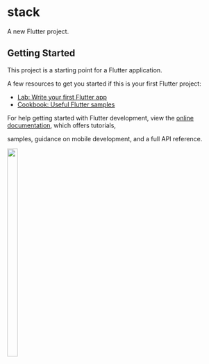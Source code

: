 # stack

A new Flutter project.

## Getting Started

This project is a starting point for a Flutter application.

A few resources to get you started if this is your first Flutter project:

- [Lab: Write your first Flutter app](https://docs.flutter.dev/get-started/codelab)
- [Cookbook: Useful Flutter samples](https://docs.flutter.dev/cookbook)

For help getting started with Flutter development, view the
[online documentation](https://docs.flutter.dev/), which offers tutorials,

samples, guidance on mobile development, and a full API reference.

<p>
  <img src="https://github.com/Drashtipatel296/stack/assets/143180636/5e46a016-2411-4522-a83f-2f941039e3ea" height=35%, width=22%>
</p>
